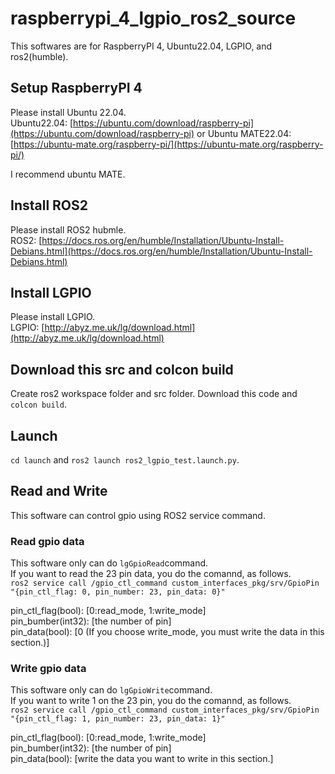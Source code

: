 # raspberrypi_4_lgpio_ros2_source
This softwares are for RaspberryPI 4, Ubuntu22.04, LGPIO, and ros2(humble).

## Setup RaspberryPI 4
Please install Ubuntu 22.04.  
Ubuntu22.04: [https://ubuntu.com/download/raspberry-pi](https://ubuntu.com/download/raspberry-pi)
or
Ubuntu MATE22.04: [https://ubuntu-mate.org/raspberry-pi/](https://ubuntu-mate.org/raspberry-pi/)

I recommend ubuntu MATE.

## Install ROS2
Please install ROS2 hubmle.  
ROS2: [https://docs.ros.org/en/humble/Installation/Ubuntu-Install-Debians.html](https://docs.ros.org/en/humble/Installation/Ubuntu-Install-Debians.html)

## Install LGPIO
Please install LGPIO.  
LGPIO: [http://abyz.me.uk/lg/download.html](http://abyz.me.uk/lg/download.html)

## Download this src and colcon build
Create ros2 workspace folder and src folder.
Download this code and `colcon build`.

## Launch
`cd launch` and `ros2 launch ros2_lgpio_test.launch.py`.

## Read and Write
This software can control gpio using ROS2 service command.

### Read gpio data
This software only can do `lgGpioRead`command.  
If you want to read the 23 pin data, you do the comannd, as follows.  
`ros2 service call /gpio_ctl_command custom_interfaces_pkg/srv/GpioPin "{pin_ctl_flag: 0, pin_number: 23, pin_data: 0}"`  

pin_ctl_flag(bool): [0:read_mode, 1:write_mode]  
pin_bumber(int32): [the number of pin]  
pin_data(bool): [0 (If you choose write_mode, you must write the data in this section.)]  

### Write gpio data
This software only can do `lgGpioWrite`command.  
If you want to write 1 on the 23 pin, you do the comannd, as follows.   
`ros2 service call /gpio_ctl_command custom_interfaces_pkg/srv/GpioPin "{pin_ctl_flag: 1, pin_number: 23, pin_data: 1}"`  

pin_ctl_flag(bool): [0:read_mode, 1:write_mode]  
pin_bumber(int32): [the number of pin]  
pin_data(bool): [write the data you want to write in this section.]  
